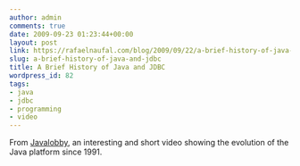 ```yaml
---
author: admin
comments: true
date: 2009-09-23 01:23:44+00:00
layout: post
link: https://rafaelnaufal.com/blog/2009/09/22/a-brief-history-of-java-and-jdbc/
slug: a-brief-history-of-java-and-jdbc
title: A Brief History of Java and JDBC
wordpress_id: 82
tags:
- java
- jdbc
- programming
- video
---
```


From [Javalobby](http://java.dzone.com/videos/brief-history-java-and-jdbc), an interesting and short video showing the evolution of the Java platform since 1991.
